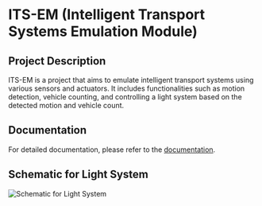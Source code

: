 # ITS-EM (Intelligent Transport Systems Emulation Module)

## Project Description
ITS-EM is a project that aims to emulate intelligent transport systems using various sensors and actuators. It includes functionalities such as motion detection, vehicle counting, and controlling a light system based on the detected motion and vehicle count.

## Documentation
For detailed documentation, please refer to the [documentation](documentation_link_here).

## Schematic for Light System
![Schematic for Light System](path_to_your_schematic_file_in_repository)
